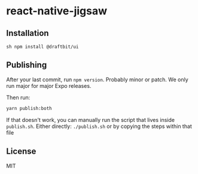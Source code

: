 # react-native-jigsaw

## Installation

```sh npm install @draftbit/ui ```

## Publishing

After your last commit, run `npm version`. Probably minor or patch. We only run major for major Expo releases.

Then run:

```sh
yarn publish:both
```

If that doesn't work, you can manually run the script that lives inside `publish.sh`. Either directly: `./publish.sh` or by copying the steps within that file

## License

MIT
